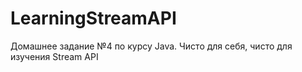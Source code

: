# LearningStreamAPI
Домашнее задание №4 по курсу Java. Чисто для себя, чисто для изучения Stream API
